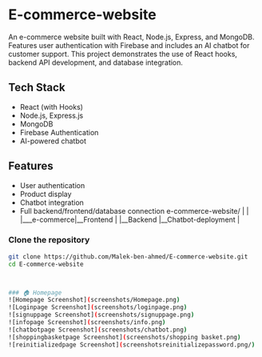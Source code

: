 # E-commerce-website
An e-commerce website built with React, Node.js, Express, and MongoDB. Features user authentication with Firebase and includes an AI chatbot for customer support. This project demonstrates the use of React hooks, backend API development, and database integration.
## Tech Stack
- React (with Hooks)
- Node.js, Express.js
- MongoDB
- Firebase Authentication
- AI-powered chatbot
## Features
- User authentication
- Product display
- Chatbot integration
- Full backend/frontend/database connection
e-commerce-website/
  |             |
  |___e-commerce|__Frontend
  |             |__Backend
                |__Chatbot-deployment
                |
  
### Clone the repository
```bash
git clone https://github.com/Malek-ben-ahmed/E-commerce-website.git
cd E-commerce-website



### 🏠 Homepage
![Homepage Screenshot](screenshots/Homepage.png)
![Loginpage Screenshot](screenshots/loginpage.png)
![signuppage Screenshot](screenshots/signuppage.png)
![infopage Screenshot](screenshots/info.png)
![chatbotpage Screenshot](screenshots/chatbot.png)
![shoppingbasketpage Screenshot](screenshots/shopping basket.png)
![reinitializedpage Screenshot](screenshotsreinitializepassword.png/)
